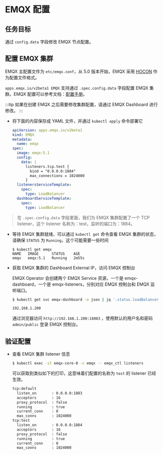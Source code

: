 # EMQX 配置

## 任务目标

通过 `config.data` 字段修改 EMQX 节点配置。

## 配置 EMQX 集群

EMQX 主配置文件为 `etc/emqx.conf`，从 5.0 版本开始，EMQX 采用 [HOCON](https://www.emqx.io/docs/zh/v5.1/configuration/configuration.html#hocon-%E9%85%8D%E7%BD%AE%E6%A0%BC%E5%BC%8F) 作为配置文件格式。

`apps.emqx.io/v2beta1 EMQX` 支持通过 `.spec.config.data` 字段配置 EMQX 集群。EMQX 配置可以参考文档：[配置手册](https://www.emqx.io/docs/zh/v5.1/configuration/configuration-manual.html#%E8%8A%82%E7%82%B9%E8%AE%BE%E7%BD%AE)。

:::tip
如果在创建 EMQX 之后需要修改集群配置，请通过 EMQX Dashboard 进行修改。
:::

+ 将下面的内容保存成 YAML 文件，并通过 `kubectl apply` 命令部署它

  ```yaml
  apiVersion: apps.emqx.io/v2beta1
  kind: EMQX
  metadata:
    name: emqx
  spec:
    image: emqx:5.1
    config:
      data: |
        listeners.tcp.test {
          bind = "0.0.0.0:1884"
          max_connections = 1024000
        }
    listenersServiceTemplate:
      spec:
        type: LoadBalancer
    dashboardServiceTemplate:
      spec:
        type: LoadBalancer
  ```

> 在 `.spec.config.data` 字段里面，我们为 EMQX 集群配置了一个 TCP listener，这个 listener 名称为：test，监听的端口为：1884。

+ 等待 EMQX 集群就绪，可以通过 `kubectl get` 命令查看 EMQX 集群的状态，请确保 `STATUS` 为 `Running`，这个可能需要一些时间

  ```
  $ kubectl get emqx
  NAME   IMAGE      STATUS    AGE
  emqx   emqx:5.1   Running   2m55s
  ```

+ 获取 EMQX 集群的 Dashboard External IP，访问 EMQX 控制台

  EMQX Operator 会创建两个 EMQX Service 资源，一个是 emqx-dashboard，一个是 emqx-listeners，分别对应 EMQX 控制台和 EMQX 监听端口。

  ```bash
  $ kubectl get svc emqx-dashboard -o json | jq '.status.loadBalancer.ingress[0].ip'

  192.168.1.200
  ```

  通过浏览器访问 `http://192.168.1.200:18083` ，使用默认的用户名和密码 `admin/public` 登录 EMQX 控制台。

## 验证配置

+ 查看 EMQX 集群 listener 信息

  ```bash
  $ kubectl exec -it emqx-core-0 -c emqx -- emqx_ctl listeners
  ```

  可以获取到类似如下的打印，这意味着们配置的名称为 `test` 的 listener 已经生效。

  ```bash
  tcp:default
    listen_on       : 0.0.0.0:1883
    acceptors       : 16
    proxy_protocol  : false
    running         : true
    current_conn    : 0
    max_conns       : 1024000
  tcp:test
    listen_on       : 0.0.0.0:1884
    acceptors       : 16
    proxy_protocol  : false
    running         : true
    current_conn    : 0
    max_conns       : 1024000
  ```

